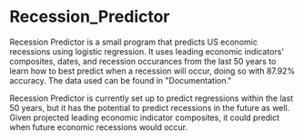 # Recession_Predictor

Recession Predictor is a small program that predicts US economic recessions using logistic regression. 
It uses leading economic indicators' composites, dates, and recession occurances from the last 50 years to learn how to best predict when a recession will occur, 
doing so with 87.92% accuracy. The data used can be found in "Documentation."

Recession Predictor is currently set up to predict regressions within the last 50 years, but it has the potential to predict recessions in the future as well.
Given projected leading economic indicator composites, it could predict when future economic recessions would occur.

